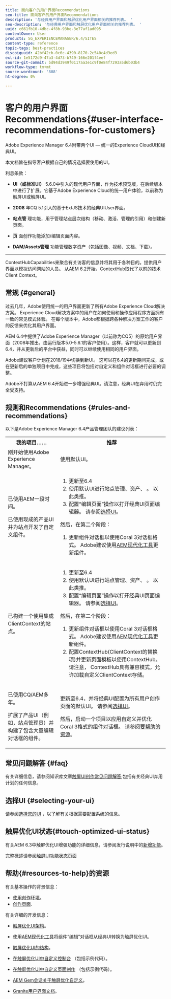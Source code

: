 ```yaml
---
title: 面向客户的用户界面Recommendations
seo-title: 面向客户的用户界面Recommendations
description: '与经典用户界面和触屏优化用户界面相关的推荐列表。 '
seo-description: '与经典用户界面和触屏优化用户界面相关的推荐列表。 '
uuid: c661fb10-4dbc-4f8b-93be-3e77af1ad095
contentOwner: User
products: SG_EXPERIENCEMANAGER/6.4/SITES
content-type: reference
topic-tags: best-practices
discoiquuid: 42bf42cb-0c6c-4390-8170-2c540c4d3ed3
exl-id: 1e5172d9-47a3-4d73-b749-166e201f4eef
source-git-commit: bd94d3949f0117aa3e1c9f0e84f7293a5d6b03b4
workflow-type: tm+mt
source-wordcount: '808'
ht-degree: 0%

---
```


# 客户的用户界面Recommendations{#user-interface-recommendations-for-customers}

Adobe Experience Manager 6.4附带两个UI — 统一的Experience CloudUI和经典UI。

本文档旨在指导客户根据自己的情况选择要使用的UI。

利息条款：

* **UI（或标准UI）**
5.6.0中引入的现代用户界面，作为技术预览版，在后续版本中进行了扩展。它基于Adobe Experience Cloud的统一用户体验，以前称为触屏UI或触屏UI。

* **2008**
年CQ 5.1引入的基于ExtJS技术的经典UIUser界面。

* **站点管**
理功能，用于管理站点层次结构（移动、激活、管理的引用）和创建新页面。

* **页**
面创作功能添加/编辑页面内容。

* **DAM/Assets管理**
功能管理数字资产（包括图像、视频、文档、下载）。

* ****
ContextHubCapabilities来聚合有关访客的信息并将其用于各种目的。提供用户界面以模拟访问网站的人员。 从AEM 6.2开始，ContextHub取代了以前的技术Client Context。

## 常规 {#general}

过去几年，Adobe使用统一的用户界面更新了所有Adobe Experience Cloud解决方案。 Experience Cloud解决方案中的用户在如何使用和操作应用程序方面拥有一致的常见模式体验。 在每个版本中，Adobe都根据跨各种解决方案工作的客户的反馈来优化其用户界面。

AEM 6.4中提供了Adobe Experience Manager（以前称为CQ5）的原始用户界面（2008年推出，由运行版本5.0-5.6.1的客户使用）。这样，客户就可以更新到6.4，并从更新后的平台中获益，同时可以继续使用相同的用户界面。

Adobe建议客户计划在2018/19中切换到新UI。 这可以在6.4的更新期间完成，或在更新后的单独项目中完成，这些项目将包括对自定义和组件对话框进行必要的调整。

Adobe不打算从AEM 6.4开始进一步增强经典UI。请注意，经典UI在弃用时仍完全受支持。

## 规则和Recommendations {#rules-and-recommendations}

以下是Adobe Experience Manager 6.4产品管理团队的建议列表：

<table> 
 <tbody> 
  <tr> 
   <th>我的项目……</th> 
   <th>推荐</th> 
  </tr> 
  <tr> 
   <td>刚开始使用Adobe Experience Manager。</td> 
   <td>使用默认UI。</td> 
  </tr> 
  <tr> 
   <td><p>已使用AEM一段时间。</p> <p>已使用现成的产品UI并为站点开发了自定义组件。<br /> </p> </td> 
   <td> 
    <ol> 
     <li>更新至6.4</li> 
     <li>使用默认UI进行站点管理、资产、 。 以此类推。<br /> </li> 
     <li>配置“编辑页面”操作以打开经典UI页面编辑器。 请参阅<a href="#selecting-your-ui">选择UI</a>。</li> 
    </ol> <p>然后，在第二个阶段：</p> 
    <ol> 
     <li>更新组件对话框以使用Coral 3对话框格式。 Adobe建议使用<a href="/help/sites-developing/modernization-tools.md">AEM现代化工具</a>更新组件。</li> 
    </ol> </td> 
  </tr> 
  <tr> 
   <td>已构建一个使用集成ClientContext的站点。<br /> </td> 
   <td> 
    <ol> 
     <li>更新至6.4</li> 
     <li>使用默认UI进行站点管理、资产、 。 以此类推。</li> 
     <li>配置“编辑页面”操作以打开经典UI页面编辑器。 请参阅<a href="#selecting-your-ui">选择UI</a>。</li> 
    </ol> <p>然后，在第二个阶段：</p> 
    <ol> 
     <li>更新组件对话框以使用Coral 3对话框格式。 Adobe建议使用<a href="/help/sites-developing/modernization-tools.md">AEM现代化工具</a>更新组件。</li> 
     <li>配置ContextHub(ClientContext的替换项)并更新页面模板以使用ContextHub。 请注意， ContextHub具有兼容模式，允许加载自定义ClientContext存储。</li> 
    </ol> </td> 
  </tr> 
  <tr> 
   <td><p>已使用CQ/AEM多年。</p> <p>扩展了产品UI（例如，站点管理员）并构建了包含大量编辑对话框的组件。</p> </td> 
   <td><p>更新至6.4，并将经典UI配置为所有用户创作页面的默认UI。 请参阅<a href="#selecting-your-ui">选择UI</a>。</p> <p>然后，启动一个项目以应用自定义并优化Coral 3格式的组件对话框。 请参阅<a href="#resources-to-help">要帮助的资源</a>。<br /> </p> </td> 
  </tr> 
 </tbody> 
</table>

## 常见问题解答 {#faq}

有关详细信息，请参阅知识库文章[触屏UI创作常见问题解答](https://helpx.adobe.com/experience-manager/kb/index/touchui_faq.html);包括有关经典UI弃用计划的任何信息。

## 选择UI {#selecting-your-ui}

请参阅[选择您的UI](/help/sites-authoring/select-ui.md) ，以了解有关根据需要配置系统的信息。

## 触屏优化UI状态{#touch-optimized-ui-status}

有关AEM 6.3中触屏优化UI增强功能的详细信息，请参阅发行说明中的[新增功能](/help/release-notes/release-notes.md#what-s-new)。

完整概述请参阅[触屏UI功能状态](/help/release-notes/touch-ui-features-status.md)页面

## 帮助{#resources-to-help}的资源

有关基本操作的背景信息：

* [使用创作环境](/help/sites-authoring/home.md)。
* [创作页面](/help/sites-authoring/author-environment-tools.md).

有关详细的开发信息：

* [触屏优化UI架构](/help/sites-developing/touch-ui-concepts.md)。
* 使用[AEM现代化工具](/help/sites-developing/modernization-tools.md)将组件“编辑”对话框从经典UI转换为触屏优化UI。

* [触屏优化UI的结构](/help/sites-developing/touch-ui-structure.md)。

* [在触屏优化UI中自定义控制台](/help/sites-developing/customizing-consoles-touch.md) （包括示例代码）。

* [在触屏优化UI中自定义页面创作](/help/sites-developing/customizing-page-authoring-touch.md) （包括示例代码）。

* [AEM Gem会话关于触屏优化自定义](https://docs.adobe.com/content/ddc/en/gems/user-interface-customization-for-aem-6.html)。
* [Granite用户界面文档](https://helpx.adobe.com/experience-manager/6-4/sites/developing/using/reference-materials/granite-ui/api/index.html)。
